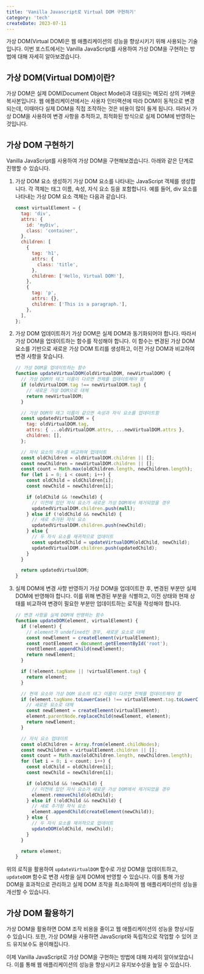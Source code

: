 ```yaml
---
title: 'Vanilla Javascript로 Virtual DOM 구현하기'
category: 'tech'
createDate: 2023-07-11
---
```


가상 DOM(Virtual DOM)은 웹 애플리케이션의 성능을 향상시키기 위해 사용되는 기술입니다. 이번 포스트에서는 Vanilla JavaScript를 사용하여 가상 DOM을 구현하는 방법에 대해 자세히 알아보겠습니다.

## 가상 DOM(Virtual DOM)이란?

가상 DOM은 실제 DOM(Document Object Model)과 대응되는 메모리 상의 가벼운 복사본입니다. 웹 애플리케이션에서는 사용자 인터랙션에 따라 DOM이 동적으로 변경되는데, 이때마다 실제 DOM을 직접 조작하는 것은 비용이 많이 들게 됩니다. 따라서 가상 DOM을 사용하여 변경 사항을 추적하고, 최적화된 방식으로 실제 DOM에 반영하는 것입니다.

## 가상 DOM 구현하기

Vanilla JavaScript를 사용하여 가상 DOM을 구현해보겠습니다. 아래와 같은 단계로 진행할 수 있습니다.

1. 가상 DOM 요소 생성하기
   가상 DOM 요소를 나타내는 JavaScript 객체를 생성합니다. 각 객체는 태그 이름, 속성, 자식 요소 등을 포함합니다. 예를 들어, div 요소를 나타내는 가상 DOM 요소 객체는 다음과 같습니다.

   ```javascript
   const virtualElement = {
     tag: 'div',
     attrs: {
       id: 'myDiv',
       class: 'container',
     },
     children: [
       {
         tag: 'h1',
         attrs: {
           class: 'title',
         },
         children: ['Hello, Virtual DOM!'],
       },
       {
         tag: 'p',
         attrs: {},
         children: ['This is a paragraph.'],
       },
     ],
   };
   ```

2. 가상 DOM 업데이트하기
   가상 DOM은 실제 DOM과 동기화되어야 합니다. 따라서 가상 DOM을 업데이트하는 함수를 작성해야 합니다. 이 함수는 변경된 가상 DOM 요소를 기반으로 새로운 가상 DOM 트리를 생성하고, 이전 가상 DOM과 비교하여 변경 사항을 찾습니다.

   ```javascript
   // 가상 DOM을 업데이트하는 함수
   function updateVirtualDOM(oldVirtualDOM, newVirtualDOM) {
     // 가상 DOM의 태그 이름이 다르면 전체를 업데이트해야 함
     if (oldVirtualDOM.tag !== newVirtualDOM.tag) {
       // 새로운 가상 DOM으로 대체
       return newVirtualDOM;
     }

     // 가상 DOM의 태그 이름이 같으면 속성과 자식 요소를 업데이트함
     const updatedVirtualDOM = {
       tag: oldVirtualDOM.tag,
       attrs: { ...oldVirtualDOM.attrs, ...newVirtualDOM.attrs },
       children: [],
     };

     // 자식 요소의 개수를 비교하여 업데이트
     const oldChildren = oldVirtualDOM.children || [];
     const newChildren = newVirtualDOM.children || [];
     const count = Math.max(oldChildren.length, newChildren.length);
     for (let i = 0; i < count; i++) {
       const oldChild = oldChildren[i];
       const newChild = newChildren[i];

       if (oldChild && !newChild) {
         // 이전에 있던 자식 요소가 새로운 가상 DOM에서 제거되었을 경우
         updatedVirtualDOM.children.push(null);
       } else if (!oldChild && newChild) {
         // 새로 추가된 자식 요소
         updatedVirtualDOM.children.push(newChild);
       } else {
         // 두 자식 요소를 재귀적으로 업데이트
         const updatedChild = updateVirtualDOM(oldChild, newChild);
         updatedVirtualDOM.children.push(updatedChild);
       }
     }

     return updatedVirtualDOM;
   }
   ```

3. 실제 DOM에 변경 사항 반영하기
   가상 DOM을 업데이트한 후, 변경된 부분만 실제 DOM에 반영해야 합니다. 이를 위해 변경된 부분을 식별하고, 이전 상태와 현재 상태를 비교하여 변경이 필요한 부분만 업데이트하는 로직을 작성해야 합니다.

   ```javascript
   // 변경 사항을 실제 DOM에 반영하는 함수
   function updateDOM(element, virtualElement) {
     if (!element) {
       // element가 undefined인 경우, 새로운 요소로 대체
       const newElement = createElement(virtualElement);
       const rootElement = document.getElementById('root');
       rootElement.appendChild(newElement);
       return newElement;
     }

     if (!element.tagName || !virtualElement.tag) {
       return element;
     }

     // 현재 요소와 가상 DOM 요소의 태그 이름이 다르면 전체를 업데이트해야 함
     if (element.tagName.toLowerCase() !== virtualElement.tag.toLowerCase()) {
       // 새로운 요소로 대체
       const newElement = createElement(virtualElement);
       element.parentNode.replaceChild(newElement, element);
       return newElement;
     }

     // 자식 요소 업데이트
     const oldChildren = Array.from(element.childNodes);
     const newChildren = virtualElement.children || [];
     const count = Math.max(oldChildren.length, newChildren.length);
     for (let i = 0; i < count; i++) {
       const oldChild = oldChildren[i];
       const newChild = newChildren[i];

       if (oldChild && !newChild) {
         // 이전에 있던 자식 요소가 새로운 가상 DOM에서 제거되었을 경우
         element.removeChild(oldChild);
       } else if (!oldChild && newChild) {
         // 새로 추가된 자식 요소
         element.appendChild(createElement(newChild));
       } else {
         // 두 자식 요소를 재귀적으로 업데이트
         updateDOM(oldChild, newChild);
       }
     }

     return element;
   }
   ```

위의 로직을 활용하여 `updateVirtualDOM` 함수로 가상 DOM을 업데이트하고, `updateDOM` 함수로 변경 사항을 실제 DOM에 반영할 수 있습니다. 이를 통해 가상 DOM을 효과적으로 관리하고 실제 DOM 조작을 최소화하여 웹 애플리케이션의 성능을 개선할 수 있습니다.

## 가상 DOM 활용하기

가상 DOM을 활용하면 DOM 조작 비용을 줄이고 웹 애플리케이션의 성능을 향상시킬 수 있습니다. 또한, 가상 DOM을 사용하면 JavaScript와 독립적으로 작업할 수 있어 코드 유지보수도 용이해집니다.

이제 Vanilla JavaScript로 가상 DOM을 구현하는 방법에 대해 자세히 알아보았습니다. 이를 통해 웹 애플리케이션의 성능을 향상시키고 유지보수성을 높일 수 있습니다.

